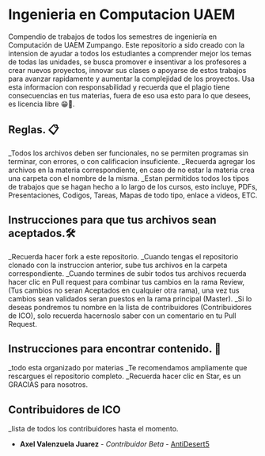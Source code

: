 # Ingenieria en Computacion UAEM
Compendio de trabajos de todos los semestres de ingeniería en Computación de UAEM Zumpango.
Este repositorio a sido creado con la intension de ayudar a todos los estudiantes a comprender mejor los temas de todas las unidades, se busca promover e insentivar a los profesores a crear nuevos proyectos, innovar sus clases o apoyarse de estos trabajos para avanzar rapidamente y aumentar la complejidad de los proyectos.
Usa esta informacion con responsabilidad y recuerda que el plagio tiene consecuencias en tus materias, fuera de eso usa esto para lo que desees, es licencia libre 😁🥰.
## Reglas. 📋
_Todos los archivos deben ser funcionales, no se permiten programas sin terminar, con errores, o con calificacion insuficiente.
_Recuerda agregar los archivos en la materia correspondiente, en caso de no estar la materia crea una carpeta con el nombre de la misma.
_Estan permitidos todos los tipos de trabajos que se hagan hecho a lo largo de los cursos, esto incluye, PDFs, Presentaciones, Codigos, Tareas, Mapas de todo tipo, enlace a videos, ETC.
## Instrucciones para que tus archivos sean aceptados.🛠️
_Recuerda hacer fork a este repositorio.
_Cuando tengas el repositorio clonado con la instruccion anterior, sube tus archivos en la carpeta correspondiente.
_Cuando termines de subir todos tus archivos recuerda hacer clic en Pull request para combinar tus cambios en la rama Review, (Tus cambios no seran Aceptados en cualquier otra rama), una vez tus cambios sean validados seran puestos en la rama principal (Master).
_Si lo deseas pondremos tu nombre en la lista de contribuidores (Contribuidores de ICO), solo recuerda hacernoslo saber con un comentario en tu Pull Request.
## Instrucciones para encontrar contenido. 👀
_todo esta organizado por materias 
_Te recomendamos ampliamente que rescargues el repositorio completo.
_Recuerda hacer clic en Star, es un GRACIAS para nosotros.
## Contribuidores de ICO
_lista de todos los contribuidores hasta el momento.
* **Axel Valenzuela Juarez** - *Contribuidor Beta* - [AntiDesert5](https://github.com/AntiDesert5)

